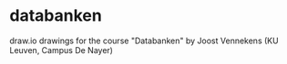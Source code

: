# databanken
draw.io drawings for the course "Databanken" by Joost Vennekens (KU Leuven, Campus De Nayer)
